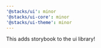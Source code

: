 ```yaml
---
'@stacks/ui': minor
'@stacks/ui-core': minor
'@stacks/ui-theme': minor
---
```


This adds storybook to the ui library!
